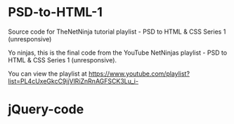 # PSD-to-HTML-1
Source code for TheNetNinja tutorial playlist - PSD to HTML &amp; CSS Series 1 (unresponsive)

Yo ninjas, this is the final code from the YouTube NetNinjas playlist - PSD to HTML &amp; CSS Series 1 (unresponsive).

You can view the playlist at https://www.youtube.com/playlist?list=PL4cUxeGkcC9jjVlRiZnRnAGFSCK3Lu_i-
# jQuery-code
